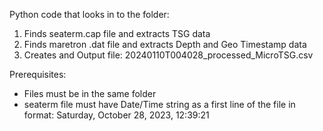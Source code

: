 Python code that looks in to the folder:

1. Finds seaterm.cap file and extracts TSG data 
2. Finds  maretron  .dat file and extracts Depth and Geo Timestamp	data
3. Creates and Output file: 20240110T004028_processed_MicroTSG.csv


Prerequisites: 
- Files must be in the same folder
- seaterm file must have Date/Time string as a first line of the file in format: Saturday, ‎October ‎28, ‎2023, ‏‎12:39:21

